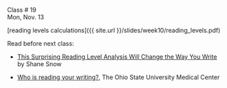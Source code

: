 
<div class="lecture1">



<div class="column_date">
<p markdown="block">

Class # 19 <br> 
Mon, Nov. 13

</p>
</div> 



<div class="column_materials" >
<p markdown="block">

[reading levels calculations]({{ site.url }}/slides/week10/reading_levels.pdf)
 <br> 

</p>
</div>



<div class="column_assign">
<p markdown="block">

Read before next class: 

* [This Surprising Reading Level Analysis Will Change the Way You Write](https://contently.com/strategist/2015/01/28/this-surprising-reading-level-analysis-will-change-the-way-you-write/)  by Shane Snow 

* [Who is reading your writing?](https://medicine.osu.edu/sitetool/sites/pdfs/ahecpublic/Whos_reading_your_text.pdf), The Ohio State University Medical Center


</p>
</div>

</div>
